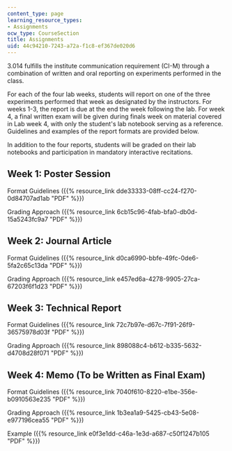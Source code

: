 ```yaml
---
content_type: page
learning_resource_types:
- Assignments
ocw_type: CourseSection
title: Assignments
uid: 44c94210-7243-a72a-f1c8-ef367de020d6
---
```


3.014 fulfills the institute communication requirement (CI-M) through a combination of written and oral reporting on experiments performed in the class.

For each of the four lab weeks, students will report on one of the three experiments performed that week as designated by the instructors. For weeks 1-3, the report is due at the end the week following the lab. For week 4, a final written exam will be given during finals week on material covered in Lab week 4, with only the student's lab notebook serving as a reference. Guidelines and examples of the report formats are provided below.

In addition to the four reports, students will be graded on their lab notebooks and participation in mandatory interactive recitations.

Week 1: Poster Session
----------------------

Format Guidelines ({{% resource_link dde33333-08ff-cc24-f270-0d84707ad1ab "PDF" %}})

Grading Approach ({{% resource_link 6cb15c96-4fab-bfa0-db0d-15a5243fc9a7 "PDF" %}})

Week 2: Journal Article
-----------------------

Format Guidelines ({{% resource_link d0ca6990-bbfe-49fc-0de6-5fa2c65c13da "PDF" %}})

Grading Approach ({{% resource_link e457ed6a-4278-9905-27ca-67203f6f1d23 "PDF" %}})

Week 3: Technical Report
------------------------

Format Guidelines ({{% resource_link 72c7b97e-d67c-7f91-26f9-36575978d03f "PDF" %}})

Grading Approach ({{% resource_link 898088c4-b612-b335-5632-d4708d28f071 "PDF" %}})

Week 4: Memo (To be Written as Final Exam)
------------------------------------------

Format Guidelines ({{% resource_link 7040f610-8220-e1be-356e-b0910563e235 "PDF" %}})

Grading Approach ({{% resource_link 1b3ea1a9-5425-cb43-5e08-e977196cea55 "PDF" %}})

Example ({{% resource_link e0f3e1dd-c46a-1e3d-a687-c50f1247b105 "PDF" %}})